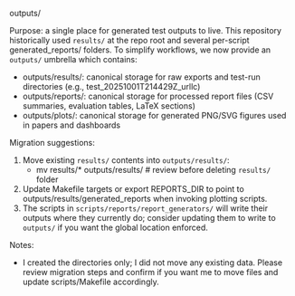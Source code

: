 outputs/

Purpose: a single place for generated test outputs to live. This repository historically used `results/` at the repo root and several per-script generated_reports/ folders. To simplify workflows, we now provide an `outputs/` umbrella which contains:

- outputs/results/: canonical storage for raw exports and test-run directories (e.g., test_20251001T214429Z_urllc)
- outputs/reports/: canonical storage for processed report files (CSV summaries, evaluation tables, LaTeX sections)
- outputs/plots/: canonical storage for generated PNG/SVG figures used in papers and dashboards

Migration suggestions:
1. Move existing `results/` contents into `outputs/results/`:
   - mv results/* outputs/results/  # review before deleting `results/` folder
2. Update Makefile targets or export REPORTS_DIR to point to outputs/results/generated_reports when invoking plotting scripts.
3. The scripts in `scripts/reports/report_generators/` will write their outputs where they currently do; consider updating them to write to `outputs/` if you want the global location enforced.

Notes:
- I created the directories only; I did not move any existing data. Please review migration steps and confirm if you want me to move files and update scripts/Makefile accordingly.
